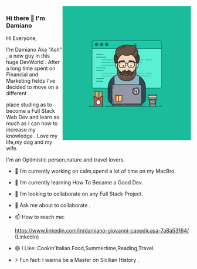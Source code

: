 <img align="right" src="https://github.com/AshRepartoFerramenta/AshRepartoFerramenta/blob/794f9906d88e7f808ce89e26580a031fd2e05b48/coder.jpg?raw=true" alt="Illustration of Damiano working at a conference with strange colours in background" width=350px height=365px/>

### Hi there 👋 I'm Damiano 


Hi Everyone,

I'm Damiano Aka "Ash" , a new guy in this huge DevWorld . After a long time spent on Financial and Marketing fields I've decided to move on a different 

place studing as to become a Full Stack Web Dev and learn as much as I can how to increase my knowledge . Love my life,my dog and my wife.

I'm an Optimistic person,nature and travel lovers.

- 🔭 I’m currently working on calm,spend a lot of time on my MacBro.

- 🌱 I’m currently learning How To Became a Good Dev.

- 👯 I’m looking to collaborate on any Full Stack Project.

- 💬 Ask me about to collaborate .

- 📫 How to reach me: 

     https://www.linkedin.com/in/damiano-giovanni-capodicasa-7a8a53164/ (Linkedin)

- 😄 I Like: Cookin'Italian Food,Summertime,Reading,Travel.

- ⚡ Fun fact: I wanna be a Master on Sicilian History .

